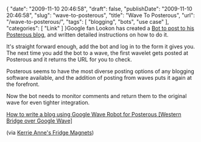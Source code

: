 {
    "date": "2009-11-10 20:46:58",
    "draft": false,
    "publishDate": "2009-11-10 20:46:58",
    "slug": "wave-to-posterous",
    "title": "Wave To Posterous",
    "url": "\/wave-to-posterous\/",
    "tags": [
        "blogging",
        "bots",
        "use case"
    ],
    "categories": [
        "Link"
    ]
}Google fan Lookon has created a [Bot to post to his Posterous
blog](http://posterous-robot.appspot.com/ "Posterous Bot"), and written
detailed instructions on how to do it.

It's straight forward enough, add the bot and log in to the form it
gives you. The next time you add the bot to a wave, the first wavelet
gets posted at Posterous and it returns the URL for you to check.

Posterous seems to have the most diverse posting options of any blogging
software available, and the addition of posting from waves puts it again
at the forefront.

Now the bot needs to monitor comments and return them to the original
wave for even tighter integration.

[How to write a blog using Google Wave Robot for Posterous \[Western
Bridge over Google
Wave\]](http://blog.kangye.org/how-to-write-a-blog-using-google-wave-robot-f?c=1)

(via [Kerrie Anne's Fridge
Magnets](http://kerrieannesfridgedoor.blogspot.com/2009/10/posting-to-posterous-blogs-via-google.html))